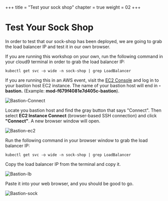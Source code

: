 +++
title = "Test your sock shop"
chapter = true
weight = 02
+++

# Test Your Sock Shop

In order to test that our sock-shop has been deployed, we are going to grab the load balancer IP and test it in our own browser. 

If you are running this workshop on your own, run the following command in your cloud9 terminal in order to grab the load balancer IP:

```
kubectl get svc -o wide -n sock-shop | grep LoadBalancer
```


If you are running this in an AWS event, visit the [EC2 Console](https://console.aws.amazon.com/ec2/v2/home?region=us-east-1#Home:) and log in to your bastion host EC2 instance. The name of your bastion host will end in **-bastion.** (Example: **mod-f679f4081e7d405c-bastion**). 



![Bastion-Connect](/images/bastion-connect.png)

Locate you bastion host and find the gray button that says "Connect". Then select **EC2 Instance Connect** (browser-based SSH connection) and click **"Connect"**. A new browser window will open. 

![Bastion-ec2](/images/bastion-ec2.png)

Run the following command in your browser window to grab the load balancer IP:

```
kubectl get svc -o wide -n sock-shop | grep LoadBalancer
```

Copy the load balancer IP from the terminal and copy it. 

![Bastion-lb](/images/LB-IP.png)

Paste it into your web browser, and you should be good to go.

![Bastion-sock](/images/Browser-Sock.png)

